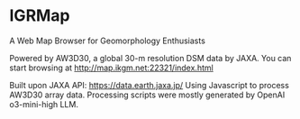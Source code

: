 # IGRMap
A Web Map Browser for Geomorphology Enthusiasts

Powered by AW3D30, a global 30-m resolution DSM data by JAXA. 
You can start browsing at http://map.ikgm.net:22321/index.html

Built upon JAXA API: https://data.earth.jaxa.jp/
Using Javascript to process AW3D30 array data.
Processing scripts were mostly generated by OpenAI o3-mini-high LLM.
